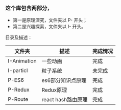 ### 这个库包含两部分，
* 第一是原理深究，文件夹以 P- 开头；
* 第二是兴趣探索，文件夹以 I- 开头。

目录及描述：

文件夹 | 描述 | 完成情况
--- | --- | --- 
I-Animation | 一些动画 | 完成
I-particl | 粒子系统 | 未完成
P-ES6 | es6部分知识点原理 | 完成
P-Redux | Redux原理 | 完成
P-Route | react hash路由原理 | 完成
